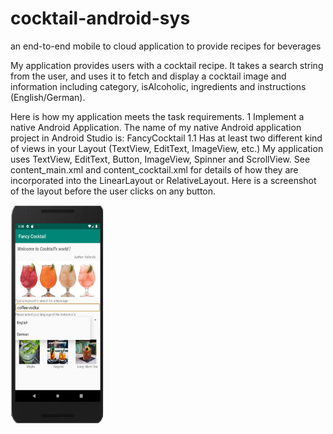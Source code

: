 # cocktail-android-sys
an end-to-end mobile to cloud application to provide recipes for beverages

My application provides users with a cocktail recipe. It takes a search string from the user, and uses it to fetch and display a cocktail image and information including category, isAlcoholic, ingredients and instructions (English/German).

Here is how my application meets the task requirements.
1 Implement a native Android Application.
The name of my native Android application project in Android Studio is:
FancyCocktail
1.1 Has at least two different kind of views in your Layout (TextView, EditText, ImageView, etc.)
My application uses TextView, EditText, Button, ImageView, Spinner and ScrollView. See content_main.xml and content_cocktail.xml for details of how they are incorporated into the LinearLayout or RelativeLayout.
Here is a screenshot of the layout before the user clicks on any button.

<img width="150" height="350" src="https://github.com/Volanda-Zhu/cocktail-android-sys/blob/master/picture/frontpage.png"/>
